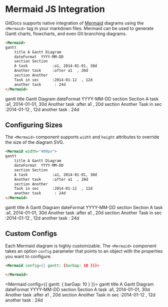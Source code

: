 # Mermaid JS Integration

GitDocs supports native integration of [Mermaid](https://mermaidjs.github.io/) diagrams using the `<Mermaid>` tag in your markdown files. Mermaid can be used to generate Gantt charts, flowcharts, and even Git branching diagrams.

```markdown
<Mermaid>
gantt
    title A Gantt Diagram
    dateFormat  YYYY-MM-DD
    section Section
    A task           :a1, 2014-01-01, 30d
    Another task     :after a1  , 20d
    section Another
    Task in sec      :2014-01-12  , 12d
    another task      : 24d
</Mermaid>
```

<Mermaid>
gantt
    title Gantt Diagram
    dateFormat  YYYY-MM-DD
    section Section
    A task           :a1, 2014-01-01, 30d
    Another task     :after a1  , 20d
    section Another
    Task in sec      :2014-01-12  , 12d
    another task      : 24d
</Mermaid>

## Configuring Sizes

The `<Mermaid>` component supports `width` and `height` attributes to override the size of the diagram SVG. 

```markdown
<Mermaid width="400px">
gantt
    title A Gantt Diagram
    dateFormat  YYYY-MM-DD
    section Section
    A task           :a1, 2014-01-01, 30d
    Another task     :after a1  , 20d
    section Another
    Task in sec      :2014-01-12  , 12d
    another task      : 24d
</Mermaid>
```

<Mermaid width="400">
gantt
    title A Gantt Diagram
    dateFormat  YYYY-MM-DD
    section Section
    A task           :a1, 2014-01-01, 30d
    Another task     :after a1  , 20d
    section Another
    Task in sec      :2014-01-12  , 12d
    another task      : 24d
</Mermaid>

## Custom Configs

Each Mermaid diagram is highly customizable. The `<Mermaid>` component takes an option `config` parameter that points to an object with the properties you want to configure.

```markdown
<Mermaid config={{ gantt: {barGap: 10 }}}>

</Mermaid>
```

<Mermaid config={{ gantt: { barGap: 10 } }}>
gantt
    title A Gantt Diagram
    dateFormat  YYYY-MM-DD
    section Section
    A task           :a1, 2014-01-01, 30d
    Another task     :after a1  , 20d
    section Another
    Task in sec      :2014-01-12  , 12d
    another task      : 24d
</Mermaid>